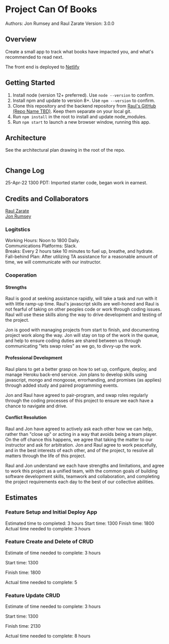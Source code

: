 # Project Can Of Books

Authors: Jon Rumsey and Raul Zarate
Version: 3.0.0

## Overview

Create a small app to track what books have impacted you, and what's recommended to read next.  

The front end is deployed to [Netlify](https://spontaneous-frangipane-cf3f7d.netlify.app/)  

## Getting Started

1. Install node (version 12+ preferred). Use `node --version` to confirm.  
1. Install npm and update to version 8+. Use `npm --version` to confirm.  
1. Clone this repository and the backend repository from [Raul's GitHub (Repo Name TBD)](https://github.com/zaratr). Keep them separate on your local git.  
1. Run `npm install` in the root to install and update node_modules.  
1. Run `npm start` to launch a new browser window, running this app.  

## Architecture

See the architectural plan drawing in the root of the repo.  

![]()  

## Change Log

25-Apr-22 1300 PDT: Imported starter code, began work in earnest.

## Credits and Collaborators

[Raul Zarate](https://github.com/zaratr)  
[Jon Rumsey](https://github.com/nojronatron)  

### Logitstics

Working Hours: Noon to 1800 Daily.  
Communications Platforms: Slack.  
Breaks: Every 2 hours take 10 minutes to fuel up, breathe, and hydrate.  
Fall-behind Plan: After utilizing TA assistance for a reasonable amount of time, we will communicate with our instructor.  

### Cooperation

#### Strengths

Raul is good at seeking assistance rapidly, will take a task and run with it with little ramp-up time. Raul's javascript skills are well-honed and Raul is not fearful of taking on other peoples code or work through coding issues. Raul will use these skills along the way to drive development and testing of the project.

Jon is good with managing projects from start to finish, and documenting project work along the way. Jon will stay on top of the work in the queue, and help to ensure coding duties are shared between us through communicating "lets swap roles" as we go, to divvy-up the work.  

#### Professional Development

Raul plans to get a better grasp on how to set up, configure, deploy, and manage Heroku back-end service.
Jon plans to develop skills using javascript, mongo and mongoose, errorhanding, and promises (as applies) through added study and paired programming events.

Jon and Raul have agreed to pair-program, and swap roles regularly through the coding processes of this project to ensure we each have a chance to navigate and drive.

#### Conflict Resolution

Raul and Jon have agreed to actively ask each other how we can help, rather than "close up" or acting in a way that avoids being a team player.  
On the off chance this happens, we agree that taking the matter to our instructor and ask for arbitration.
Jon and Raul agree to work peacefully, and in the best interests of each other, and of the project, to resolve all matters through the life of this project.

Raul and Jon understand we each have strengths and limitations, and agree to work this project as a unified team, with the common goals of building software development skills, teamwork and collaboration, and completing the project requirements each day to the best of our collective abilities.  

## Estimates

### Feature Setup and Initial Deploy App

Estimated time to completed: 3 hours
Start time:  1300
Finish time:  1800
Actual time needed to complete:  3 hours

### Feature Create and Delete of CRUD

Estimate of time needed to complete: 3 hours

Start time: 1300

Finish time: 1800

Actual time needed to complete: 5

### Feature Update CRUD

Estimate of time needed to complete: 3 hours

Start time: 1300

Finish time: 2130

Actual time needed to complete: 8 hours
